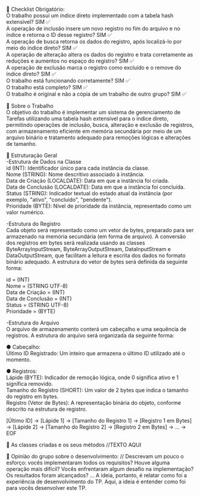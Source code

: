 :round_pushpin: Checklist Obrigatório:  
O trabalho possui um índice direto implementado com a tabela hash extensível? SIM :white_check_mark:  
A operação de inclusão insere um novo registro no fim do arquivo e no índice e retorna o ID desse registro? SIM :white_check_mark:  
A operação de busca retorna os dados do registro, após localizá-lo por meio do índice direto? SIM :white_check_mark:  
A operação de alteração altera os dados do registro e trata corretamente as reduções e aumentos no espaço do registro? SIM :white_check_mark:  
A operação de exclusão marca o registro como excluído e o remove do índice direto? SIM :white_check_mark:  
O trabalho está funcionando corretamente? SIM :white_check_mark:  
O trabalho está completo? SIM :white_check_mark:  
O trabalho é original e não a cópia de um trabalho de outro grupo? SIM :white_check_mark:  

:round_pushpin: Sobre o Trabalho  
O objetivo do trabalho é implementar um sistema de gerenciamento de Tarefas utilizando uma tabela hash extensível para o índice direto, permitindo operações de inclusão, busca, alteração e exclusão de registros, com armazenamento eficiente em memória secundária por meio de um arquivo binário e tratamento adequado para remoções lógicas e alterações de tamanho.

:round_pushpin: Estruturação Geral  
-Estrutura de Dados na Classe  
id (INT): Identificador único para cada instância da classe.  
Nome (STRING): Nome descritivo associado à instância.  
Data de Criação (LOCALDATE): Data em que a instância foi criada.  
Data de Conclusão (LOCALDATE): Data em que a instância foi concluída.  
Status (STRING): Indicador textual do estado atual da instância (por exemplo, "ativo", "concluído", "pendente").  
Prioridade (BYTE): Nível de prioridade da instância, representado como um valor numérico.  

-Estrutura do Registro  
Cada objeto será representado como um vetor de bytes, preparado para ser armazenado na memória secundária (em forma de arquivo). A conversão dos registros em bytes será realizada usando as classes ByteArrayInputStream, ByteArrayOutputStream, DataInputStream e DataOutputStream, que facilitam a leitura e escrita dos dados no formato binário adequado. A estrutura do vetor de bytes será definida da seguinte forma:

id = (INT)  
Nome = (STRING UTF-8)  
Data de Criação = (INT)  
Data de Conclusão = (INT)  
Status = (STRING UTF-8)  
Prioridade = (BYTE)  

-Estrutura do Arquivo  
O arquivo de armazenamento conterá um cabeçalho e uma sequência de registros. A estrutura do arquivo será organizada da seguinte forma:  

● Cabeçalho:  
Último ID Registrado: Um inteiro que armazena o último ID utilizado até o momento.

● Registros:  
Lápide (BYTE): Indicador de remoção lógica, onde 0 significa ativo e 1 significa removido.  
Tamanho do Registro (SHORT): Um valor de 2 bytes que indica o tamanho do registro em bytes.  
Registro (Vetor de Bytes): A representação binária do objeto, conforme descrito na estrutura de registro.  

[Último ID] -> [Lápide 1] -> [Tamanho do Registro 1] -> [Registro 1 em Bytes] -> [Lápide 2] -> [Tamanho do Registro 2] -> [Registro 2 em Bytes] -> ... -> EOF

:round_pushpin: As classes criadas e os seus métodos
//TEXTO AQUI

:round_pushpin: Opinião do grupo sobre o desenvolvimento:
// Descrevam um pouco o esforço: vocês implementaram todos os requisitos? Houve alguma operação mais difícil? Vocês enfrentaram algum desafio na implementação? Os resultados foram alcançados? ... A ideia, portanto, é relatar como foi a experiência de desenvolvimento do TP. Aqui, a ideia é entender como foi para vocês desenvolver este TP.


